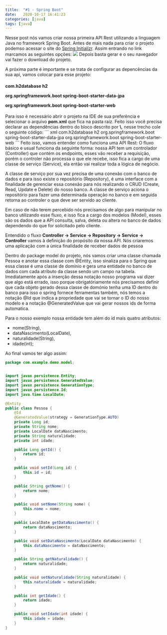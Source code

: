 ```yaml
---
title:  "#1 - Spring Boot"
date:   2020-10-17 16:41:23
categories: [java]
tags: [java]
---
```

Nesse post nós vamos criar nossa primeira API Rest utilizando a linguagem Java no framework Spring Boot. Antes de mais nada para criar o projeto podemso acessar o site do [Spring Initializr](https://start.spring.io). Assim entrando no link marcamos as seguintes opções:
![](https://i.ibb.co/TLx4ZB6/spring-initializr.png)
Depois basta gerar e o seu navegador vai fazer o download do projeto.

A próxima parte é importante e se trata de configurar as depencências da sua api, vamos colocar para esse projeto:
<h4>
<p>
<dependency>
			<groupId>com.h2database</groupId>
			<artifactId>h2</artifactId>
</dependency>
</p>
<p>
<dependency>
			<groupId>org.springframework.boot</groupId>
			<artifactId>spring-boot-starter-data-jpa</artifactId>
</dependency>
</p>
<p>
<dependency>
			<groupId>org.springframework.boot</groupId>
			<artifactId>spring-boot-starter-web</artifactId>
</dependency>
</p>
</h4>
Para isso é necessário abrir o projeto na IDE de sua preferência e selecionar o arquivo <strong>pom.xml</strong> que fica na pasta raiz. Feito isso você precisa declarar as dependências dentro do bloco descrito por <strong>\<dependencies></dependencies></strong>, nesse trecho cole o seguinte código:
``` xml
<dependency>
			<groupId>com.h2database</groupId>
			<artifactId>h2</artifactId>
</dependency>
<dependency>
			<groupId>org.springframework.boot</groupId>
			<artifactId>spring-boot-starter-data-jpa</artifactId>
</dependency>
<dependency>
			<groupId>org.springframework.boot</groupId>
			<artifactId>spring-boot-starter-web</artifactId>
</dependency>
```
Feito isso, vamos entender como funciona uma API Rest:
O fluxo básico e usual funciona da seguinte forma: nossa API tem um controlador (Controller) que contém os endpoints, esses vão receber a requisição, porém o controler não processa o que ele recebe, isso fica a cargo de uma classe de serviço (Service), ela então vai realizar toda a lógica de negócio.

A classe de serviço por sua vez precisa de uma conexão com o banco de dados e para isso existe o repositório (Repository), é uma interface com a finalidade de gerenciar essa conexão para nós realizando o CRUD (Create, Read, Update e Delete) do nosso banco. A classe de serviço aciona o repositório para fazer uma determinada operação no banco e em seguida retorna ao controler o que deve ser servido ao cliente.

Em caso de não terem percebido nós precisamos de algo para manipular no banco utilizando esse fluxo, e isso fica a cargo dos modelos (Model), esses são os dados que a API consulta, salva, deleta ou altera no banco de dados dependendo do que for solicitado pelo cliente.

Entendido o fluxo <strong>Controller -> Service -> Repository -> Service -> Controller</strong> vamos à definição do propósito da nossa API. Nós criaremos uma aplicação com a única finalidade de receber dados de pessoa

Dentro do package model do projeto, nós vamos criar uma classe chamada Pessoa e anotar essa classe com @Entity, isso sinaliza para o Spring que essa classe é uma classe de domínio e gera uma entidade no banco de dados com cada atributo da classe sendo um campo na tabela. Imediatamente após a inserção dessa notação nosso programa vai dizer que algo está errado, isso porque obrigatóriamente nós precisamos definir que cada objeto gerado dessa classe de domónio tenha uma ID dentro do banco para isso o spring fornece ferramentas também, nós temos a notação @Id que indica a propriedade que vai se tornar o ID do nosso modelo e a notação @GeneratedValue que vai gerar nossos ids de forma automatica.

Para o nosso exemplo nossa entidade tem além do id mais quatro atributos:
+ nome(String),
+ dataNascimento(LocalDate),
+ naturalidade(String),
+ idade(int);

Ao final vamos ter algo assim:
``` java
package com.example.demo.model;


import javax.persistence.Entity;
import javax.persistence.GeneratedValue;
import javax.persistence.GenerationType;
import javax.persistence.Id;
import java.time.LocalDate;

@Entity
public class Pessoa {
    @Id
    @GeneratedValue(strategy = GenerationType.AUTO)
    private Long id;
    private String nome;
    private LocalDate dataNascimento;
    private String naturalidade;
    private int idade;

    public Long getId() {
        return id;
    }

    public void setId(Long id) {
        this.id = id;
    }

    public String getNome() {
        return nome;
    }

    public void setNome(String nome) {
        this.nome = nome;
    }

    public LocalDate getDataNascimento() {
        return dataNascimento;
    }

    public void setDataNascimento(LocalDate dataNascimento) {
        this.dataNascimento = dataNascimento;
    }

    public String getNaturalidade() {
        return naturalidade;
    }

    public void setNaturalidade(String naturalidade) {
        this.naturalidade = naturalidade;
    }

    public int getIdade() {
        return idade;
    }

    public void setIdade(int idade) {
        this.idade = idade;
    }
}
```